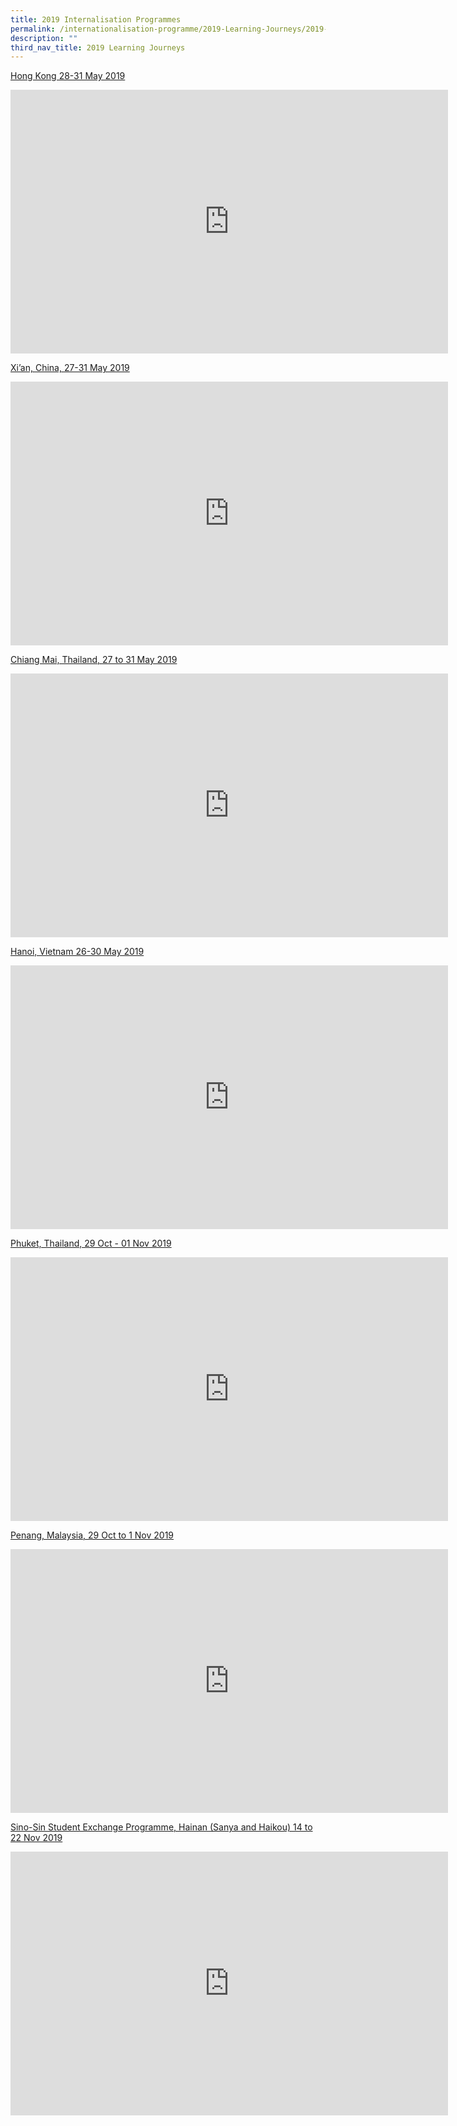 ```yaml
---
title: 2019 Internalisation Programmes
permalink: /internationalisation-programme/2019-Learning-Journeys/2019-internationalisation-programmes/
description: ""
third_nav_title: 2019 Learning Journeys
---
```

[Hong Kong 28-31 May 2019]()

<center><iframe allowfullscreen="true" height="422" width="700" frameborder="0" src="https://docs.google.com/presentation/d/e/2PACX-1vSWtMcaQ8xrCydmh8DOBZlYEXyyUx-goEa8CDO6OnQOiXp5DdEeM195GNjVfL224ZGrnGYOBt6MHwQ9/embed?start=false&amp;loop=false&amp;delayms=3000"></iframe></center>

[Xi’an, China,  27-31 May 2019]()

<center><iframe allowfullscreen="true" height="422" width="700" frameborder="0" src="https://docs.google.com/presentation/d/e/2PACX-1vT2U2Yd_g6lJylIOZ7KMIqUGapoE2HSDrGUqP52_3SBJljnrzp_xC6I8A8vKdHh5aPEZS8jAB4Nivnk/embed?start=false&amp;loop=false&amp;delayms=3000"></iframe></center>

[Chiang Mai, Thailand, 27 to 31 May 2019]()

<center><iframe src="https://docs.google.com/presentation/d/e/2PACX-1vTWttCcxvdvA9nzKdjIHdspSqyc4e9rG-xo94Wg4wR8UpV6M9y1ROxvtQazf2wPV4_1GSrbhpNTOXd-/embed?start=false&amp;loop=false&amp;delayms=3000" frameborder="0" width="700" height="422" allowfullscreen="true"></iframe></center>

[Hanoi, Vietnam 26-30 May 2019]()

<center><iframe allowfullscreen="true" height="422" width="700" frameborder="0" src="https://docs.google.com/presentation/d/e/2PACX-1vQUGc5s5uALP4kzUODBtK_sRSELSaq9a2KEsmdpHI7X1kl1BOTDiAGUo45xa1xX8O_8YJc8Lz48PlVM/embed?start=false&amp;loop=false&amp;delayms=3000"></iframe></center>

[Phuket, Thailand, 29 Oct - 01 Nov 2019]()

<center><iframe allowfullscreen="true" height="422" width="700" frameborder="0" src="https://docs.google.com/presentation/d/e/2PACX-1vTZiEVAziek5Lyt2Vv0Odr7wsQKk5WjntRp5t7hb0QQbhYiNdsSI6MncXiOoPMKxb_CByFW0VSOL82z/embed?start=false&amp;loop=false&amp;delayms=3000"></iframe></center>

[Penang, Malaysia, 29 Oct to 1 Nov 2019]()

<center><iframe src="https://docs.google.com/presentation/d/e/2PACX-1vTFhDjDp425c-37shH_Lku4eid0XiW3c5sZGT9MwZ4DQhicbP8bL9vrop-uVl_T3dFNGTGLoK2QYVcn/embed?start=false&amp;loop=false&amp;delayms=3000" frameborder="0" width="700" height="422" allowfullscreen="true"></iframe></center>

[Sino-Sin Student Exchange Programme, Hainan (Sanya and Haikou) 14 to 22 Nov 2019]()


<center><iframe allowfullscreen="true" height="422" width="700" frameborder="0" src="https://docs.google.com/presentation/d/e/2PACX-1vQBxIPcPrvnNqVk2zvbvNQnsIhXOKJgs_r47MRj9aQsb_keWrSPjRNAbee2Od6Em_fcfvFfygzgy6Hg/embed?start=false&amp;loop=false&amp;delayms=3000"></iframe></center>